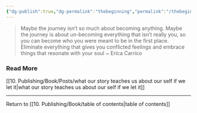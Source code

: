 ```yaml
---
{"dg-publish":true,"dg-permalink":"thebeginning","permalink":"/thebeginning/","dgHomeLink":true,"dgPassFrontmatter":false}
---
```



> Maybe the journey isn’t so much about becoming anything. Maybe the journey is about un-becoming everything that isn’t really you, so you can become who you were meant to be in the first place. Eliminate everything that gives you conflicted feelings and embrace things that resonate with your soul ~ Erica Carrico

### Read More

[[10. Publishing/Book/Posts/what our story teaches us about our self if we let it|what our story teaches us about our self if we let it]]

---

Return to [[10. Publishing/Book/table of contents|table of contents]]